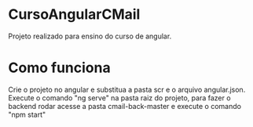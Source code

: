 # CursoAngularCMail
Projeto realizado para ensino do curso de angular.

# Como funciona
Crie o projeto no angular e substitua a pasta scr e o arquivo angular.json. Execute o comando "ng serve" na pasta raiz do projeto, para fazer o backend rodar acesse a pasta cmail-back-master e execute o comando "npm start"
